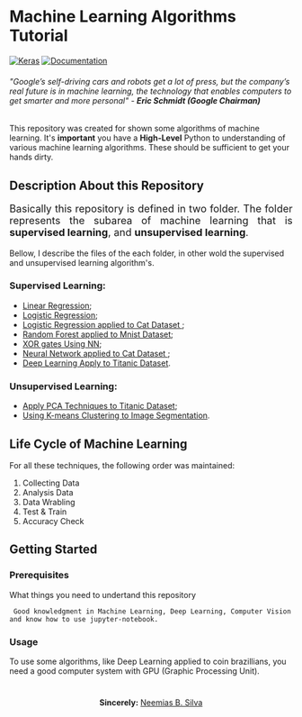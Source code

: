 # Machine Learning Algorithms Tutorial

[![Keras](https://img.shields.io/pypi/format/Keras)](https://travis-ci.org/keras-team/keras) [![Documentation](https://img.shields.io/badge/api-reference-blue.svg)](https://www.tensorflow.org/api_docs/)

###### <i>"Google’s self-driving cars and robots get a lot of press, but the company’s real future is in machine learning, the technology that enables computers to get smarter and more personal"</i> - <b>Eric Schmidt (Google Chairman)</b>

<p aling="justify">This repository was created for shown some algorithms of machine learning. It's <b>important</b> you have a <b>High-Level</b> Python to understanding of various machine learning algorithms. These should be sufficient to get your hands dirty. </p>

## Description About this Repository

<p style="font-size: 18px;" align="justify">Basically this repository is defined in two folder. The folder represents the subarea of machine learning that is <b>supervised learning</b>, and <b>unsupervised learning</b>.</p>


<p style="font-size:14px;"> Bellow, I describe the files of the each folder, in other wold the supervised and unsupervised learning algorithm's.</p> 

### Supervised Learning:

<ul>
    <li><a href="https://github.com/neemiasbsilva/machine-learning-algorithm/blob/master/supervised-learning/linear-regression.ipynb">Linear Regression</a>;</li>
    <li><a href="https://github.com/neemiasbsilva/machine-learning-algorithm/blob/master/supervised-learning/Logistic%20Regression.ipynb">Logistic Regression</a>;</li>
    <li><a href="https://github.com/neemiasbsilva/machine-learning-algorithm/blob/master/supervised-learning/Logistic_Regression_Cat.py">Logistic Regression applied to Cat Dataset </a>;</li>
    <li><a href="https://github.com/neemiasbsilva/machine-learning-algorithm/blob/master/supervised-learning/random-forest-mnist.ipynb">Random Forest applied to Mnist Dataset</a>;</li>
    <li><a href="https://github.com/neemiasbsilva/machine-learning-algorithm/blob/master/supervised-learning/neural-networks/XOR_Neural_Network.ipynb">XOR gates Using NN</a>;</li>
    <li><a href="https://github.com/neemiasbsilva/machine-learning-algorithm/blob/master/supervised-learning/neural-networks/Neural_Netwokr_Cat_NotCat.ipynb">Neural Network applied to Cat Dataset </a>;</li>
    <li><a href="https://github.com/neemiasbsilva/machine-learning-algorithm/tree/master/supervised-learning/deep-neural-networks">Deep Learning Apply to Titanic Dataset</a>.</li>
</ul>

### Unsupervised Learning:

<ul>
    <li><a href="https://github.com/neemiasbsilva/machine-learning-algorithm/blob/master/unsupervised-learning/PCA_titanic_dataset.ipynb">Apply PCA Techniques to Titanic Dataset</a>;</li>
    <li><a href="https://github.com/neemiasbsilva/machine-learning-algorithm/blob/master/unsupervised-learning/k-means-segmenation-image.ipynb">Using K-means Clustering to Image Segmentation</a>.</li>
</ul>


## Life Cycle of Machine Learning

For all these techniques, the following order was maintained:

1. Collecting Data
2. Analysis Data
3. Data Wrabling
4. Test & Train
5. Accuracy Check 

## Getting Started

### Prerequisites
What things you need to undertand this repository

```
 Good knowledgment in Machine Learning, Deep Learning, Computer Vision and know how to use jupyter-notebook.
```

### Usage

To use some algorithms, like Deep Learning applied to coin brazillians, you need a good computer system with GPU (Graphic Processing Unit).

#

<p align="center"><b>Sincerely:</b> <a href="https://github.com/neemiasbsilva">Neemias B. Silva</a></p>
